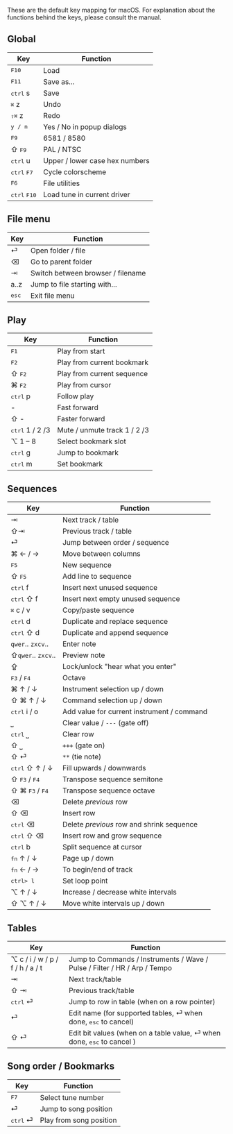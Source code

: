 <!-- markdownlint-disable MD013 -->
<!-- markdownlint-disable MD033 -->

These are the default key mapping for macOS. For explanation about the
functions behind the keys, please consult the manual.

## Global

| Key                                    | Function                       |
| -------------------------------------- | ------------------------------ |
| <kbd>F10</kbd>                         | Load                           |
| <kbd>F11</kbd>                         | Save as...                     |
| <kbd>ctrl</kbd> s                      | Save                           |
| <kbd>&#8984;</kbd> z                   | Undo                           |
| <kbd>&#8679;</kbd><kbd>&#8984;</kbd> z | Redo                           |
| <kbd>y / n </kbd>                      | Yes / No in popup dialogs      |
| <kbd>F9</kbd>                          | 6581 / 8580                    |
| &#8679; <kbd>F9</kbd>                  | PAL / NTSC                     |
| <kbd>ctrl</kbd> u                      | Upper / lower case hex numbers |
| <kbd>ctrl</kbd> <kbd>F7</kbd>          | Cycle colorscheme              |
| <kbd>F6</kbd>                          | File utilities                 |
| <kbd>ctrl</kbd> <kbd>F10</kbd>         | Load tune in current driver    |

## File menu

| Key            | Function                          |
| -------------- | --------------------------------- |
| &#9166;        | Open folder / file                |
| &#9003;        | Go to parent folder               |
| &#8677;        | Switch between browser / filename |
| a..z           | Jump to file starting with...     |
| <kbd>esc</kbd> | Exit file menu                    |

## Play

| Key                      | Function                     |
| ------------------------ | ---------------------------- |
| <kbd>F1</kbd>            | Play from start              |
| <kbd>F2</kbd>            | Play from current bookmark   |
| &#8679; <kbd>F2</kbd>    | Play from current sequence   |
| &#8984; <kbd>F2</kbd>    | Play from cursor             |
| <kbd>ctrl</kbd> p        | Follow play                  |
| -                        | Fast forward                 |
| &#8679; -                | Faster forward               |
| <kbd>ctrl</kbd> 1 / 2 /3 | Mute / unmute track 1 / 2 /3 |
| &#8997; 1 &ndash; 8      | Select bookmark slot         |
| <kbd>ctrl</kbd> g        | Jump to bookmark             |
| <kbd>ctrl</kbd> m        | Set bookmark                 |

## Sequences

| Key                                           | Function                                   |
| --------------------------------------------- | ------------------------------------------ |
| &#8677;                                       | Next track / table                         |
| &#8679;&#8677;                                | Previous track / table                     |
| &#9166;                                       | Jump between order / sequence              |
| &#8984; &larr; / &rarr;                       | Move between columns                       |
| <kbd>F5</kbd>                                 | New sequence                               |
| &#8679; <kbd>F5</kbd>                         | Add line to sequence                       |
| <kbd>ctrl</kbd> f                             | Insert next unused sequence                |
| <kbd>ctrl</kbd> &#8679; f                     | Insert next empty unused sequence          |
| <kbd>&#8984;</kbd> c / v                      | Copy/paste sequence                        |
| <kbd>ctrl</kbd> d                             | Duplicate and replace sequence             |
| <kbd>ctrl</kbd> &#8679; d                     | Duplicate and append sequence              |
| `qwer`.. `zxcv`..                             | Enter note                                 |
| &#8679;`qwer`.. `zxcv`..                      | Preview note                               |
| &#8682;                                       | Lock/unlock "hear what you enter"          |
| <kbd>F3</kbd> / <kbd>F4</kbd>                 | Octave                                     |
| &#8984; &uarr; / &darr;                       | Instrument selection up / down             |
| &#8679; &#8984; &uarr; / &darr;               | Command selection up / down                |
| <kbd>ctrl</kbd> i / o                         | Add value for current instrument / command |
| &bbrk;                                        | Clear value / `---` (gate off)             |
| <kbd>ctrl</kbd> &bbrk;                        | Clear row                                  |
| &#8679; &bbrk;                                | `+++` (gate on)                            |
| &#8679; &#9166;                               | `**` (tie note)                            |
| <kbd>ctrl</kbd> &#8679; &uarr; / &darr;       | Fill upwards / downwards                   |
| &#8679; <kbd>F3</kbd> / <kbd>F4</kbd>         | Transpose sequence semitone                |
| &#8679; &#8984; <kbd>F3</kbd> / <kbd>F4</kbd> | Transpose sequence octave                  |
| &#9003;                                       | Delete _previous_ row                      |
| &#8679; &#9003;                               | Insert row                                 |
| <kbd>ctrl</kbd> &#9003;                       | Delete _previous_ row and shrink sequence  |
| <kbd>ctrl</kbd> &#8679; &#9003;               | Insert row and grow sequence               |
| <kbd>ctrl</kbd> b                             | Split sequence at cursor                   |
| <kbd>fn</kbd> &uarr; / &darr;                 | Page up / down                             |
| <kbd>fn</kbd> &larr; / &rarr;                 | To begin/end of track                      |
| <kbd>ctrl> l                                  | Set loop point                             |
| &#8997; &uarr; / &darr;                       | Increase / decrease white intervals        |
| &#8679; &#8997; &uarr; / &darr;               | Move white intervals up / down             |

## Tables

| Key                                   | Function                                                                              |
| ------------------------------------- | ------------------------------------------------------------------------------------- |
| &#8997; c / i / w / p / f / h / a / t | Jump to Commands / Instruments / Wave / Pulse / Filter / HR / Arp / Tempo             |
| &#8677;                               | Next track/table                                                                      |
| &#8679; &#8677;                       | Previous track/table                                                                  |
| <kbd>ctrl</kbd> &#9166;               | Jump to row in table (when on a row pointer)                                          |
| &#9166;                               | Edit name (for supported tables, &#9166; when done, <kbd>esc</kbd> to cancel)         |
| &#8679; &#9166;                       | Edit bit values (when on a table value, &#9166; when done, <kbd>esc</kbd> to cancel ) |

## Song order / Bookmarks

| Key                     | Function                |
| ----------------------- | ----------------------- |
| <kbd>F7</kbd>           | Select tune number      |
| &#9166;                 | Jump to song position   |
| <kbd>ctrl</kbd> &#9166; | Play from song position |
